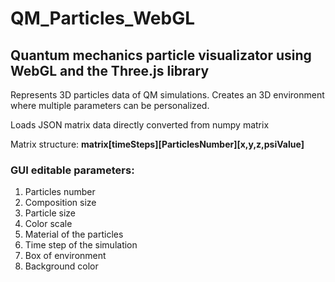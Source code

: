 # QM_Particles_WebGL
## Quantum mechanics particle visualizator using WebGL and the Three.js library

Represents 3D particles data of QM simulations.
Creates an 3D environment where multiple parameters can be personalized.

Loads JSON matrix data directly converted from numpy matrix 

Matrix structure: **matrix[timeSteps][ParticlesNumber][x,y,z,psiValue]**


### GUI editable parameters:
1. Particles number
2. Composition size
3. Particle size
4. Color scale
5. Material of the particles
6. Time step of the simulation
7. Box of environment
8. Background color
